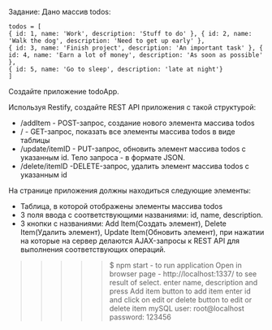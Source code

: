  Задание:
Дано массив todos:
```
todos = [
{ id: 1, name: 'Work', description: 'Stuff to do' }, { id: 2, name: 'Walk the dog', description: 'Need to get up early' },
{ id: 3, name: 'Finish project', description: 'An important task' }, { id: 4, name: 'Earn a lot of money', description: 'As soon as possible' },
{ id: 5, name: 'Go to sleep', description: 'late at night'}
]
```
Создайте приложение todoApp.

Используя Restify, создайте REST API приложения с такой структурой:
* /addItem - POST-запрос, создание нового элемента массива todos
* / - GET-запрос, показать все элементы массива todos в виде таблицы
* /update/itemID - PUT-запрос, обновить элемент массива todos с указанным id. Тело
запроса - в формате JSON.
* /delete/itemID -DELETE-запрос, удалить элемент массива todos с указанным id

На странице приложения должны находиться следующие элементы:
* Таблица, в которой отображены элементы массива todos
* 3 поля ввода с соответствующими названиями: id, name, description.
* 3 кнопки с названиями: Add Item(Создать элемент), Delete Item(Удалить элемент),
Update Item(Обновить элемент), при нажатии на которые на сервер делаются AJAX-запросы к
REST API для выполнения соответствующих операций.


>>>>> $ npm start  -  to run application
>>>>> Open in browser page - http://localhost:1337/ to see result of select.
>>>>> enter name, description and press Add item button to add item
>>>>> enter id and click on edit or delete button to edit or delete item
>>>>> mySQL user: root@localhost  password: 123456